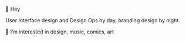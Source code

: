 👋 Hey

User Interface design and Design Ops by day, branding design by night.

👀 I’m interested in design, music, comics, art



